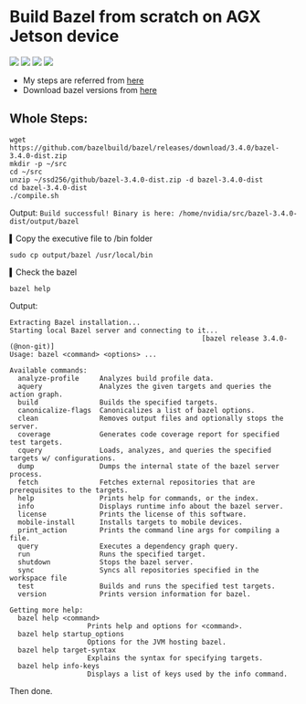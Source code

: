 # Build Bazel from scratch on AGX Jetson device

[![](https://img.shields.io/badge/Bazel-v3.4.0-blue)](./) [![](https://img.shields.io/badge/JetPack-v4.4-lightgrey)](https://developer.nvidia.com/embedded/jetpack) [![](https://img.shields.io/badge/CUDA-v10.2-red)](https://developer.nvidia.com/cuda-10.2-download-archive) [![](https://img.shields.io/badge/TensorRT-v7.1.0.16-orange)](https://developer.nvidia.com/nvidia-tensorrt-7x-download)

- My steps are referred from [here](https://jkjung-avt.github.io/build-tensorflow-1.8.0/)
- Download bazel versions from [here](https://github.com/bazelbuild/bazel/releases)

## Whole Steps:

```
wget https://github.com/bazelbuild/bazel/releases/download/3.4.0/bazel-3.4.0-dist.zip
mkdir -p ~/src 
cd ~/src
unzip ~/ssd256/github/bazel-3.4.0-dist.zip -d bazel-3.4.0-dist   
cd bazel-3.4.0-dist 
./compile.sh
```

Output: 
`Build successful! Binary is here: /home/nvidia/src/bazel-3.4.0-dist/output/bazel
`

▍Copy the executive file to /bin folder

```
sudo cp output/bazel /usr/local/bin
```

▍Check the bazel

```
bazel help
```

Output:
```
Extracting Bazel installation...
Starting local Bazel server and connecting to it...
                                               [bazel release 3.4.0- (@non-git)]
Usage: bazel <command> <options> ...

Available commands:
  analyze-profile     Analyzes build profile data.
  aquery              Analyzes the given targets and queries the action graph.
  build               Builds the specified targets.
  canonicalize-flags  Canonicalizes a list of bazel options.
  clean               Removes output files and optionally stops the server.
  coverage            Generates code coverage report for specified test targets.
  cquery              Loads, analyzes, and queries the specified targets w/ configurations.
  dump                Dumps the internal state of the bazel server process.
  fetch               Fetches external repositories that are prerequisites to the targets.
  help                Prints help for commands, or the index.
  info                Displays runtime info about the bazel server.
  license             Prints the license of this software.
  mobile-install      Installs targets to mobile devices.
  print_action        Prints the command line args for compiling a file.
  query               Executes a dependency graph query.
  run                 Runs the specified target.
  shutdown            Stops the bazel server.
  sync                Syncs all repositories specified in the workspace file
  test                Builds and runs the specified test targets.
  version             Prints version information for bazel.

Getting more help:
  bazel help <command>
                   Prints help and options for <command>.
  bazel help startup_options
                   Options for the JVM hosting bazel.
  bazel help target-syntax
                   Explains the syntax for specifying targets.
  bazel help info-keys
                   Displays a list of keys used by the info command.
```

Then done.